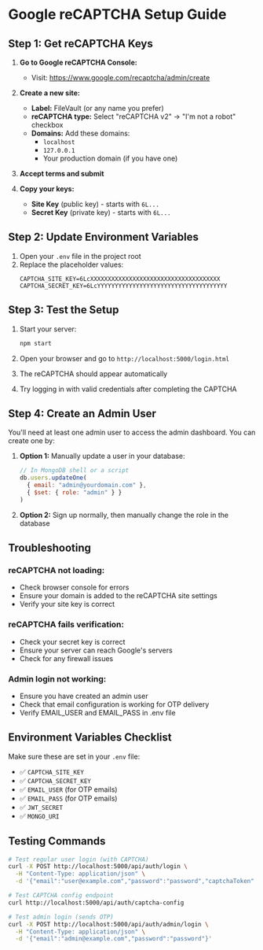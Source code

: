 # Google reCAPTCHA Setup Guide

## Step 1: Get reCAPTCHA Keys

1. **Go to Google reCAPTCHA Console:**
   - Visit: https://www.google.com/recaptcha/admin/create

2. **Create a new site:**
   - **Label:** FileVault (or any name you prefer)
   - **reCAPTCHA type:** Select "reCAPTCHA v2" → "I'm not a robot" checkbox
   - **Domains:** Add these domains:
     - `localhost`
     - `127.0.0.1`
     - Your production domain (if you have one)

3. **Accept terms and submit**

4. **Copy your keys:**
   - **Site Key** (public key) - starts with `6L...`
   - **Secret Key** (private key) - starts with `6L...`

## Step 2: Update Environment Variables

1. Open your `.env` file in the project root
2. Replace the placeholder values:
   ```
   CAPTCHA_SITE_KEY=6LcXXXXXXXXXXXXXXXXXXXXXXXXXXXXXXXXXXXXX
   CAPTCHA_SECRET_KEY=6LcYYYYYYYYYYYYYYYYYYYYYYYYYYYYYYYYYYYYY
   ```

## Step 3: Test the Setup

1. Start your server:
   ```bash
   npm start
   ```

2. Open your browser and go to `http://localhost:5000/login.html`

3. The reCAPTCHA should appear automatically

4. Try logging in with valid credentials after completing the CAPTCHA

## Step 4: Create an Admin User

You'll need at least one admin user to access the admin dashboard. You can create one by:

1. **Option 1:** Manually update a user in your database:
   ```javascript
   // In MongoDB shell or a script
   db.users.updateOne(
     { email: "admin@yourdomain.com" },
     { $set: { role: "admin" } }
   )
   ```

2. **Option 2:** Sign up normally, then manually change the role in the database

## Troubleshooting

### reCAPTCHA not loading:
- Check browser console for errors
- Ensure your domain is added to the reCAPTCHA site settings
- Verify your site key is correct

### reCAPTCHA fails verification:
- Check your secret key is correct
- Ensure your server can reach Google's servers
- Check for any firewall issues

### Admin login not working:
- Ensure you have created an admin user
- Check that email configuration is working for OTP delivery
- Verify EMAIL_USER and EMAIL_PASS in .env file

## Environment Variables Checklist

Make sure these are set in your `.env` file:
- ✅ `CAPTCHA_SITE_KEY`
- ✅ `CAPTCHA_SECRET_KEY`
- ✅ `EMAIL_USER` (for OTP emails)
- ✅ `EMAIL_PASS` (for OTP emails)
- ✅ `JWT_SECRET`
- ✅ `MONGO_URI`

## Testing Commands

```bash
# Test regular user login (with CAPTCHA)
curl -X POST http://localhost:5000/api/auth/login \
  -H "Content-Type: application/json" \
  -d '{"email":"user@example.com","password":"password","captchaToken":"test-token"}'

# Test CAPTCHA config endpoint
curl http://localhost:5000/api/auth/captcha-config

# Test admin login (sends OTP)
curl -X POST http://localhost:5000/api/auth/admin/login \
  -H "Content-Type: application/json" \
  -d '{"email":"admin@example.com","password":"password"}'
```
